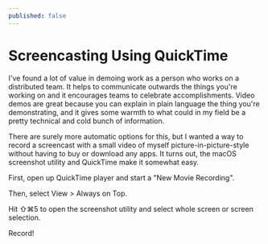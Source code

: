 ```yaml
---
published: false
---
```


# Screencasting Using QuickTime

I've found a lot of value in demoing work as a person who works on a distributed team. It helps to communicate outwards the things you're working on and it encourages teams to celebrate accomplishments. Video demos are great because you can explain in plain language the thing you're demonstrating, and it gives some warmth to what could in my field be a pretty technical and cold bunch of information.

There are surely more automatic options for this, but I wanted a way to record a screencast with a small video of myself picture-in-picture-style without having to buy or download any apps. It turns out, the macOS screenshot utility and QuickTime make it somewhat easy.

First, open up QuickTime player and start a "New Movie Recording".

Then, select View > Always on Top.

Hit ⇧⌘5 to open the screenshot utility and select whole screen or screen selection.

Record!